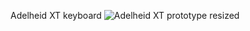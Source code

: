 Adelheid XT keyboard
![Adelheid XT prototype resized](https://user-images.githubusercontent.com/800930/179583592-98f85229-91ce-405d-bf1f-149b33ecd432.jpg)
